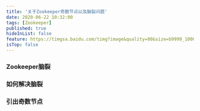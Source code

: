 ```yaml
---
title: '关于Zookeeper奇数节点以及脑裂问题'
date: 2020-06-22 10:32:00
tags: [Zookeeper]
published: true
hideInList: false
feature: https://timgsa.baidu.com/timg?image&quality=80&size=b9999_10000&sec=1592811337092&di=b86df765f237ce34cfd929956a8cabbf&imgtype=0&src=http%3A%2F%2Fimg2.imgtn.bdimg.com%2Fit%2Fu%3D459364542%2C3768678537%26fm%3D214%26gp%3D0.jpg
isTop: false
---
```



### Zookeeper脑裂

### 如何解决脑裂

### 引出奇数节点